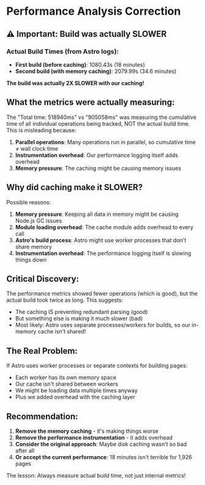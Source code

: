 # Performance Analysis Correction

## ⚠️ Important: Build was actually SLOWER

### Actual Build Times (from Astro logs):
- **First build (before caching)**: 1080.43s (18 minutes)
- **Second build (with memory caching)**: 2079.99s (34.6 minutes) 

**The build was actually 2X SLOWER with our caching!**

## What the metrics were actually measuring:

The "Total time: 518940ms" vs "905058ms" was measuring the cumulative time of all individual operations being tracked, NOT the actual build time. This is misleading because:

1. **Parallel operations**: Many operations run in parallel, so cumulative time ≠ wall clock time
2. **Instrumentation overhead**: Our performance logging itself adds overhead
3. **Memory pressure**: The caching might be causing memory issues

## Why did caching make it SLOWER?

Possible reasons:
1. **Memory pressure**: Keeping all data in memory might be causing Node.js GC issues
2. **Module loading overhead**: The cache module adds overhead to every call
3. **Astro's build process**: Astro might use worker processes that don't share memory
4. **Instrumentation overhead**: The performance logging itself is slowing things down

## Critical Discovery:

The performance metrics showed fewer operations (which is good), but the actual build took twice as long. This suggests:
- The caching IS preventing redundant parsing (good)
- But something else is making it much slower (bad)
- Most likely: Astro uses separate processes/workers for builds, so our in-memory cache isn't shared!

## The Real Problem:

If Astro uses worker processes or separate contexts for building pages:
- Each worker has its own memory space
- Our cache isn't shared between workers
- We might be loading data multiple times anyway
- Plus we added overhead with the caching layer

## Recommendation:

1. **Remove the memory caching** - it's making things worse
2. **Remove the performance instrumentation** - it adds overhead
3. **Consider the original approach**: Maybe disk caching wasn't so bad after all
4. **Or accept the current performance**: 18 minutes isn't terrible for 1,926 pages

The lesson: Always measure actual build time, not just internal metrics!